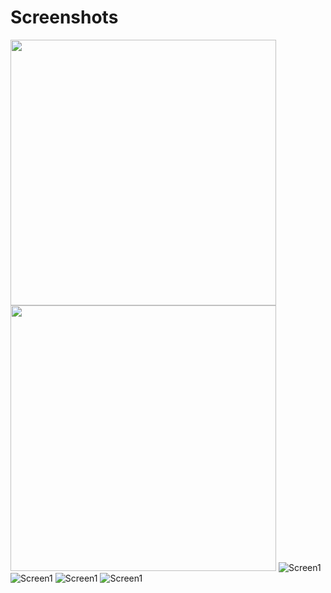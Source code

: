 # Screenshots
<img src="/GolfARolf/screenshots/Screenshot_2016-10-30-17-42-11.png?raw=true" width="425"/> <img src="/GolfARolf/screenshots/Screenshot_2016-10-30-17-42-24.png?raw=true" width="425"/> 
![Screen1](/GolfARolf/screenshots/Screenshot_2016-10-30-17-42-33.png?raw=true "Screenshot 3") ![Screen1](/GolfARolf/screenshots/Screenshot_2016-10-30-18-58-58.png?raw=true "Screenshot 4")
![Screen1](/GolfARolf/screenshots/Screenshot_2016-10-30-18-59-06.png?raw=true "Screenshot 5") ![Screen1](/GolfARolf/screenshots/Screenshot_2016-10-30-18-59-11.png?raw=true "Screenshot 6")
